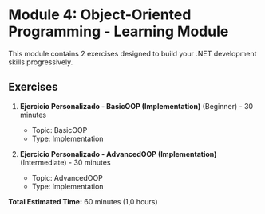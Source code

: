 # Module 4: Object-Oriented Programming - Learning Module

This module contains 2 exercises designed to build your .NET development skills progressively.

## Exercises
1. **Ejercicio Personalizado - BasicOOP (Implementation)** (Beginner) - 30 minutes
   - Topic: BasicOOP
   - Type: Implementation

2. **Ejercicio Personalizado - AdvancedOOP (Implementation)** (Intermediate) - 30 minutes
   - Topic: AdvancedOOP
   - Type: Implementation

**Total Estimated Time:** 60 minutes (1,0 hours)
